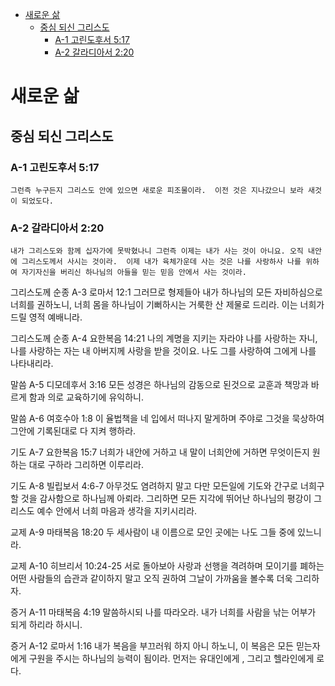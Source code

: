 - [새로운 삶](#새로운-삶)
  - [중심 되신 그리스도](#중심-되신-그리스도)
    - [A-1 고린도후서 5:17](#a-1-고린도후서-517)
    - [A-2 갈라디아서 2:20](#a-2-갈라디아서-220)

# 새로운 삶 
## 중심 되신 그리스도
### A-1 고린도후서 5:17
`그런즉 누구든지 그리스도 안에 있으면 새로운 피조물이라. 
이전 것은 지나갔으니 보라 새것이 되었도다.`

### A-2 갈라디아서 2:20
`내가 그리스도와 함께 십자가에 못박혔나니 그런즉 이제는 내가 사는 것이 아니요. 오직 내안에 그리스도께서 사시는 것이라. 
이제 내가 육체가운데 사는 것은 나를 사랑하사 나를 위하여 자기자신을 버리신 하나님의 아들을 믿는 믿음 안에서 사는 것이라. 
`

그리스도께 순종
A-3 로마서 12:1
그러므로 형제들아 내가 하나님의 모든 자비하심으로 너희를 권하노니, 너희 몸을 하나님이 기뻐하시는 거룩한 산 제물로 드리라. 
이는 너희가 드릴 영적 예배니라. 

그리스도께 순종
A-4 요한복음 14:21
나의 계명을 지키는 자라야 나를 사랑하는 자니, 나를 사랑하는 자는 내 아버지께 사랑을 받을 것이요. 나도 그를 사랑하여 그에게 나를 나타내리라. 


말씀
A-5 디모데후서 3:16
모든 성경은 하나님의 감동으로 된것으로 교훈과 책망과 바르게 함과 의로 교육하기에 유익하니. 

말씀
A-6 여호수아 1:8
이 율법책을 네 입에서 떠나지 말게하며 주야로 그것을 묵상하여 그안에 기록된대로 다 지켜 행하라. 

기도
A-7 요한복음 15:7
너희가 내안에 거하고 내 말이 너희안에 거하면 무엇이든지 원하는 대로 구하라 그리하면 이루리라. 

기도
A-8 빌립보서 4:6-7
아무것도 염려하지 말고 다만 모든일에 기도와 간구로 너희구할 것을 감사함으로 하나님께 아뢰라. 
그리하면 모든 지각에 뛰어난 하나님의 평강이 그리스도 예수 안에서 너희 마음과 생각을 지키시리라. 

교제 
A-9 마태복음 18:20
두 세사람이 내 이름으로 모인 곳에는 나도 그들 중에 있느니라. 

교제
A-10 히브리서 10:24-25
서로 돌아보아 사랑과 선행을 격려하며 모이기를 폐하는 어떤 사람들의 습관과 같이하지 말고 오직 권하여 그날이 가까움을 볼수록 더욱 그리하자. 

증거
A-11 마태복음 4:19
말씀하시되 나를 따라오라. 내가 너희를 사람을 낚는 어부가 되게 하리라 하시니. 

증거
A-12 로마서 1:16
내가 복음을 부끄러워 하지 아니 하노니, 이 복음은 모든 믿는자에게 구원을 주시는 하나님의 능력이 됨이라. 
먼저는 유대인에게  , 그리고 헬라인에게 로 다. 








